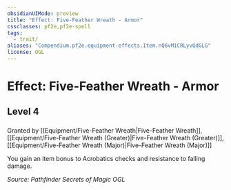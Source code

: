 ```yaml
---
obsidianUIMode: preview
title: "Effect: Five-Feather Wreath - Armor"
cssclasses: pf2e,pf2e-spell
tags:
  - trait/
aliases: "Compendium.pf2e.equipment-effects.Item.nQ6vM1CRLyvQdGLG"
license: OGL
---
```

# Effect: Five-Feather Wreath - Armor
## Level 4
### 






Granted by [[Equipment/Five-Feather Wreath|Five-Feather Wreath]], [[Equipment/Five-Feather Wreath (Greater)|Five-Feather Wreath (Greater)]], [[Equipment/Five-Feather Wreath (Major)|Five-Feather Wreath (Major)]]

You gain an item bonus to Acrobatics checks and resistance to falling damage.

*Source: Pathfinder Secrets of Magic*
*OGL*